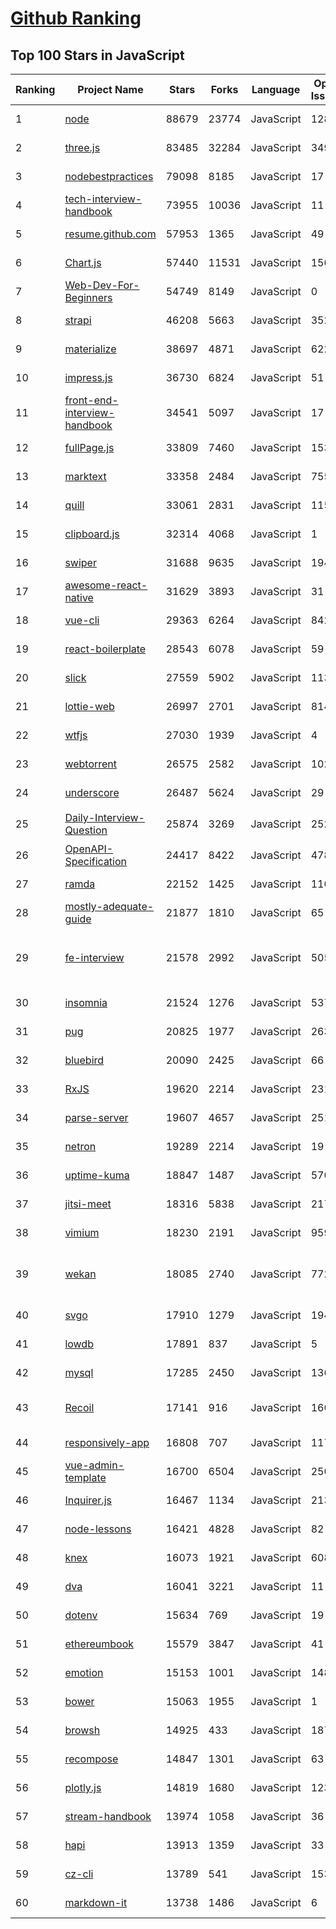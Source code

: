 [Github Ranking](../README.md)
==========

## Top 100 Stars in JavaScript

| Ranking | Project Name | Stars | Forks | Language | Open Issues | Description | Last Commit |
| ------- | ------------ | ----- | ----- | -------- | ----------- | ----------- | ----------- |
| 1 | [node](https://github.com/nodejs/node) | 88679 | 23774 | JavaScript | 1285 | Node.js JavaScript runtime :sparkles::turtle::rocket::sparkles: | 2022-07-11T01:28:07Z |
| 2 | [three.js](https://github.com/mrdoob/three.js) | 83485 | 32284 | JavaScript | 349 | JavaScript 3D Library. | 2022-07-10T01:36:41Z |
| 3 | [nodebestpractices](https://github.com/goldbergyoni/nodebestpractices) | 79098 | 8185 | JavaScript | 17 | :white_check_mark:  The Node.js best practices list (June 2022) | 2022-07-10T07:29:24Z |
| 4 | [tech-interview-handbook](https://github.com/yangshun/tech-interview-handbook) | 73955 | 10036 | JavaScript | 11 | 💯 Curated interview preparation materials for busy engineers | 2022-07-10T09:53:45Z |
| 5 | [resume.github.com](https://github.com/resume/resume.github.com) | 57953 | 1365 | JavaScript | 49 | Resumes generated using the GitHub informations | 2022-01-24T03:34:10Z |
| 6 | [Chart.js](https://github.com/chartjs/Chart.js) | 57440 | 11531 | JavaScript | 150 | Simple HTML5 Charts using the <canvas> tag | 2022-07-10T21:01:46Z |
| 7 | [Web-Dev-For-Beginners](https://github.com/microsoft/Web-Dev-For-Beginners) | 54749 | 8149 | JavaScript | 0 | 24 Lessons, 12 Weeks, Get Started as a Web Developer | 2022-07-05T14:06:35Z |
| 8 | [strapi](https://github.com/strapi/strapi) | 46208 | 5663 | JavaScript | 352 | 🚀 Open source Node.js Headless CMS to easily build customisable APIs | 2022-07-10T20:26:53Z |
| 9 | [materialize](https://github.com/Dogfalo/materialize) | 38697 | 4871 | JavaScript | 622 | Materialize, a CSS Framework based on Material Design | 2022-06-01T15:22:36Z |
| 10 | [impress.js](https://github.com/impress/impress.js) | 36730 | 6824 | JavaScript | 51 | It's a presentation framework based on the power of CSS3 transforms and transitions in modern browsers and inspired by the idea behind prezi.com. | 2022-07-05T06:44:52Z |
| 11 | [front-end-interview-handbook](https://github.com/yangshun/front-end-interview-handbook) | 34541 | 5097 | JavaScript | 17 | ⚡️ Front End interview preparation materials for busy engineers | 2022-07-10T04:33:46Z |
| 12 | [fullPage.js](https://github.com/alvarotrigo/fullPage.js) | 33809 | 7460 | JavaScript | 153 | fullPage plugin by Alvaro Trigo. Create full screen pages fast and simple | 2022-06-21T10:44:22Z |
| 13 | [marktext](https://github.com/marktext/marktext) | 33358 | 2484 | JavaScript | 755 | 📝A simple and elegant markdown editor, available for Linux, macOS and Windows. | 2022-07-02T11:38:23Z |
| 14 | [quill](https://github.com/quilljs/quill) | 33061 | 2831 | JavaScript | 1154 | Quill is a modern WYSIWYG editor built for compatibility and extensibility. | 2022-07-06T09:06:14Z |
| 15 | [clipboard.js](https://github.com/zenorocha/clipboard.js) | 32314 | 4068 | JavaScript | 1 | :scissors: Modern copy to clipboard. No Flash. Just 3kb gzipped :clipboard: | 2022-05-05T10:31:43Z |
| 16 | [swiper](https://github.com/nolimits4web/swiper) | 31688 | 9635 | JavaScript | 194 | Most modern mobile touch slider with hardware accelerated transitions | 2022-07-09T02:34:11Z |
| 17 | [awesome-react-native](https://github.com/jondot/awesome-react-native) | 31629 | 3893 | JavaScript | 31 | Awesome React Native components, news, tools, and learning material! | 2022-07-10T13:35:06Z |
| 18 | [vue-cli](https://github.com/vuejs/vue-cli) | 29363 | 6264 | JavaScript | 842 | 🛠️ webpack-based tooling for Vue.js Development | 2022-07-07T10:21:31Z |
| 19 | [react-boilerplate](https://github.com/react-boilerplate/react-boilerplate) | 28543 | 6078 | JavaScript | 59 | :fire: A highly scalable, offline-first foundation with the best developer experience and a focus on performance and best practices. | 2022-06-08T19:17:43Z |
| 20 | [slick](https://github.com/kenwheeler/slick) | 27559 | 5902 | JavaScript | 1133 | the last carousel you'll ever need | 2022-06-28T09:40:00Z |
| 21 | [lottie-web](https://github.com/airbnb/lottie-web) | 26997 | 2701 | JavaScript | 814 | Render After Effects animations natively on Web, Android and iOS, and React Native. http://airbnb.io/lottie/ | 2022-07-10T09:40:09Z |
| 22 | [wtfjs](https://github.com/denysdovhan/wtfjs) | 27030 | 1939 | JavaScript | 4 | 🤪 A list of funny and tricky JavaScript examples | 2022-07-01T22:11:01Z |
| 23 | [webtorrent](https://github.com/webtorrent/webtorrent) | 26575 | 2582 | JavaScript | 102 | ⚡️ Streaming torrent client for the web | 2022-07-10T17:01:03Z |
| 24 | [underscore](https://github.com/jashkenas/underscore) | 26487 | 5624 | JavaScript | 29 | JavaScript's utility _ belt | 2022-06-02T12:42:45Z |
| 25 | [Daily-Interview-Question](https://github.com/Advanced-Frontend/Daily-Interview-Question) | 25874 | 3269 | JavaScript | 252 | 我是依扬（木易杨），公众号「高级前端进阶」作者，每天搞定一道前端大厂面试题，祝大家天天进步，一年后会看到不一样的自己。 | 2020-11-09T01:07:00Z |
| 26 | [OpenAPI-Specification](https://github.com/OAI/OpenAPI-Specification) | 24417 | 8422 | JavaScript | 478 | The OpenAPI Specification Repository | 2022-07-02T20:16:21Z |
| 27 | [ramda](https://github.com/ramda/ramda) | 22152 | 1425 | JavaScript | 110 | :ram: Practical functional Javascript | 2022-06-28T11:18:49Z |
| 28 | [mostly-adequate-guide](https://github.com/MostlyAdequate/mostly-adequate-guide) | 21877 | 1810 | JavaScript | 65 | Mostly adequate guide to FP (in javascript) | 2022-05-10T13:24:43Z |
| 29 | [fe-interview](https://github.com/haizlin/fe-interview) | 21578 | 2992 | JavaScript | 5053 | 前端面试每日 3+1，以面试题来驱动学习，提倡每日学习与思考，每天进步一点！每天早上5点纯手工发布面试题（死磕自己，愉悦大家），6000+道前端面试题全面覆盖，HTML/CSS/JavaScript/Vue/React/Nodejs/TypeScript/ECMAScritpt/Webpack/Jquery/小程序/软技能…… | 2022-07-10T20:49:12Z |
| 30 | [insomnia](https://github.com/Kong/insomnia) | 21524 | 1276 | JavaScript | 537 | The open-source, cross-platform API client for GraphQL, REST, and gRPC. | 2022-07-08T16:04:13Z |
| 31 | [pug](https://github.com/pugjs/pug) | 20825 | 1977 | JavaScript | 263 | Pug – robust, elegant, feature rich template engine for Node.js | 2022-07-05T01:30:31Z |
| 32 | [bluebird](https://github.com/petkaantonov/bluebird) | 20090 | 2425 | JavaScript | 66 | :bird: :zap: Bluebird is a full featured promise library with unmatched performance. | 2022-05-05T13:51:54Z |
| 33 | [RxJS](https://github.com/Reactive-Extensions/RxJS) | 19620 | 2214 | JavaScript | 231 | The Reactive Extensions for JavaScript | 2018-04-18T20:17:39Z |
| 34 | [parse-server](https://github.com/parse-community/parse-server) | 19607 | 4657 | JavaScript | 251 | API server module for Node/Express | 2022-07-09T03:44:32Z |
| 35 | [netron](https://github.com/lutzroeder/netron) | 19289 | 2214 | JavaScript | 19 | Visualizer for neural network, deep learning, and machine learning models | 2022-07-10T21:25:32Z |
| 36 | [uptime-kuma](https://github.com/louislam/uptime-kuma) | 18847 | 1487 | JavaScript | 570 | A fancy self-hosted monitoring tool | 2022-07-09T18:15:51Z |
| 37 | [jitsi-meet](https://github.com/jitsi/jitsi-meet) | 18316 | 5838 | JavaScript | 217 | Jitsi Meet - Secure, Simple and Scalable Video Conferences that you use as a standalone app or embed in your web application. | 2022-07-10T19:09:01Z |
| 38 | [vimium](https://github.com/philc/vimium) | 18230 | 2191 | JavaScript | 959 | The hacker's browser. | 2022-07-07T01:29:18Z |
| 39 | [wekan](https://github.com/wekan/wekan) | 18085 | 2740 | JavaScript | 772 | The Open Source kanban (built with Meteor). Keep variable/table/field names camelCase. For translations, only add Pull Request changes to wekan/i18n/en.i18n.json , other translations are done at https://transifex.com/wekan/wekan only. | 2022-07-10T23:21:46Z |
| 40 | [svgo](https://github.com/svg/svgo) | 17910 | 1279 | JavaScript | 194 | ⚙️ Node.js tool for optimizing SVG files | 2022-07-07T18:11:30Z |
| 41 | [lowdb](https://github.com/typicode/lowdb) | 17891 | 837 | JavaScript | 5 | Simple to use local JSON database. Powered by plain JavaScript (supports Node, Electron and the browser) | 2022-05-16T16:47:39Z |
| 42 | [mysql](https://github.com/mysqljs/mysql) | 17285 | 2450 | JavaScript | 136 | A pure node.js JavaScript Client implementing the MySQL protocol. | 2022-03-14T02:33:58Z |
| 43 | [Recoil](https://github.com/facebookexperimental/Recoil) | 17141 | 916 | JavaScript | 160 | Recoil is an experimental state management library for React apps. It provides several capabilities that are difficult to achieve with React alone, while being compatible with the newest features of React. | 2022-07-10T08:08:12Z |
| 44 | [responsively-app](https://github.com/responsively-org/responsively-app) | 16808 | 707 | JavaScript | 117 | A modified web browser that helps in responsive web development. A web developer's must have dev-tool. | 2022-07-10T14:05:00Z |
| 45 | [vue-admin-template](https://github.com/PanJiaChen/vue-admin-template) | 16700 | 6504 | JavaScript | 250 | a vue2.0 minimal admin template  | 2022-05-13T02:59:18Z |
| 46 | [Inquirer.js](https://github.com/SBoudrias/Inquirer.js) | 16467 | 1134 | JavaScript | 213 | A collection of common interactive command line user interfaces. | 2022-07-10T18:01:39Z |
| 47 | [node-lessons](https://github.com/alsotang/node-lessons) | 16421 | 4828 | JavaScript | 82 | :closed_book:《Node.js 包教不包会》 by alsotang | 2022-02-15T02:04:44Z |
| 48 | [knex](https://github.com/knex/knex) | 16073 | 1921 | JavaScript | 608 | A query builder for PostgreSQL, MySQL, CockroachDB, SQL Server, SQLite3 and Oracle, designed to be flexible, portable, and fun to use. | 2022-07-06T09:13:09Z |
| 49 | [dva](https://github.com/dvajs/dva) | 16041 | 3221 | JavaScript | 11 | 🌱 React and redux based, lightweight and elm-style framework. (Inspired by elm and choo) | 2022-05-16T17:12:26Z |
| 50 | [dotenv](https://github.com/motdotla/dotenv) | 15634 | 769 | JavaScript | 19 | Loads environment variables from .env for nodejs projects. | 2022-06-28T23:59:40Z |
| 51 | [ethereumbook](https://github.com/ethereumbook/ethereumbook) | 15579 | 3847 | JavaScript | 41 | Mastering Ethereum, by Andreas M. Antonopoulos, Gavin Wood | 2022-07-06T03:59:07Z |
| 52 | [emotion](https://github.com/emotion-js/emotion) | 15153 | 1001 | JavaScript | 148 | 👩‍🎤 CSS-in-JS library designed for high performance style composition | 2022-07-11T02:49:29Z |
| 53 | [bower](https://github.com/bower/bower) | 15063 | 1955 | JavaScript | 1 | A package manager for the web | 2022-05-03T17:51:11Z |
| 54 | [browsh](https://github.com/browsh-org/browsh) | 14925 | 433 | JavaScript | 187 | A fully-modern text-based browser, rendering to TTY and browsers | 2022-07-06T22:35:24Z |
| 55 | [recompose](https://github.com/acdlite/recompose) | 14847 | 1301 | JavaScript | 63 | A React utility belt for function components and higher-order components. | 2022-06-23T21:25:06Z |
| 56 | [plotly.js](https://github.com/plotly/plotly.js) | 14819 | 1680 | JavaScript | 1235 | Open-source JavaScript charting library behind Plotly and Dash | 2022-07-09T21:21:06Z |
| 57 | [stream-handbook](https://github.com/substack/stream-handbook) | 13974 | 1058 | JavaScript | 36 | how to write node programs with streams | 2020-01-23T10:22:22Z |
| 58 | [hapi](https://github.com/hapijs/hapi) | 13913 | 1359 | JavaScript | 33 | The Simple, Secure Framework Developers Trust | 2022-06-30T06:39:17Z |
| 59 | [cz-cli](https://github.com/commitizen/cz-cli) | 13789 | 541 | JavaScript | 153 | The commitizen command line utility. #BlackLivesMatter | 2022-07-06T04:08:23Z |
| 60 | [markdown-it](https://github.com/markdown-it/markdown-it) | 13738 | 1486 | JavaScript | 6 | Markdown parser, done right. 100% CommonMark support, extensions, syntax plugins & high speed | 2022-07-03T15:23:57Z |

